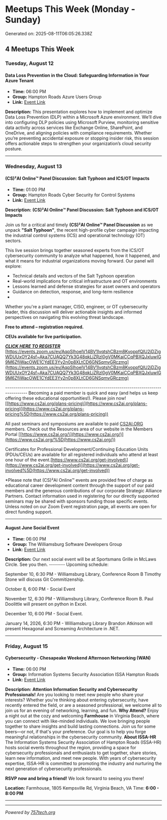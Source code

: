 # Meetups This Week (Monday - Sunday)

Generated on: 2025-08-11T06:05:26.338Z

## 4 Meetups This Week

### Tuesday, August 12

#### Data Loss Prevention in the Cloud: Safeguarding Information in Your Azure Tenant

- **Time:** 06:00 PM
- **Group:** Hampton Roads Azure Users Group
- **Link:** [Event Link](https://www.meetup.com/hampton-roads-azure-users-group/events/308541921/)

**Description:**
This presentation explores how to implement and optimize Data Loss Prevention (DLP) within a Microsoft Azure environment. We’ll dive into configuring DLP policies using Microsoft Purview, monitoring sensitive data activity across services like Exchange Online, SharePoint, and OneDrive, and aligning policies with compliance requirements. Whether you’re preventing accidental exposure or stopping insider risk, this session offers actionable steps to strengthen your organization’s cloud security posture.

---

### Wednesday, August 13

#### (CS)²AI Online™ Panel Discussion: Salt Typhoon and ICS/OT Impacts

- **Time:** 01:00 PM
- **Group:** Hampton Roads Cyber Security for Control Systems
- **Link:** [Event Link](https://www.meetup.com/norfolk-cyber-security-for-control-systems/events/310378160/)

**Description:**
**(CS)²AI Online™ Panel Discussion: Salt Typhoon and ICS/OT Impacts**

Join us for a critical and timely **(CS)²AI Online™ Panel Discussion** as we unpack **"Salt Typhoon"**, the recent high-profile cyber campaign impacting the industrial control systems (ICS) and operational technology (OT) sectors.

This live session brings together seasoned experts from the ICS/OT cybersecurity community to analyze what happened, how it happened, and what it means for industrial organizations moving forward. Our panel will explore:

* Technical details and vectors of the Salt Typhoon operation
* Real-world implications for critical infrastructure and OT environments
* Lessons learned and defense strategies for asset owners and operators
* Guidance on detection, response, and long-term resilience
*

Whether you're a plant manager, CISO, engineer, or OT cybersecurity leader, this discussion will deliver actionable insights and informed perspectives on navigating this evolving threat landscape.

**Free to attend – registration required.**

**CEUs available for live participation.**

***[CLICK HERE TO REGISTER](https://events.zoom.us/ev/AqpSlhoelV14BV1IvqtshCBzm8KvoppfQIU2jDZigWDUUxOY24sf~Aka7CUAQQ7Yk3G48qkLjZRzl0gV0MKaiCCqPBXQJxluwIG9M6ZfiWacOWE1CYdEE3Yy2n0p8XLtCD6GNSqmvGRczmg)***
[https://events.zoom.us/ev/AqpSlhoelV14BV1IvqtshCBzm8KvoppfQIU2jDZigWDUUxOY24sf~Aka7CUAQQ7Yk3G48qkLjZRzl0gV0MKaiCCqPBXQJxluwIG9M6ZfiWacOWE1CYdEE3Yy2n0p8XLtCD6GNSqmvGRczmg](https://events.zoom.us/ev/AqpSlhoelV14BV1IvqtshCBzm8KvoppfQIU2jDZigWDUUxOY24sf~Aka7CUAQQ7Yk3G48qkLjZRzl0gV0MKaiCCqPBXQJxluwIG9M6ZfiWacOWE1CYdEE3Yy2n0p8XLtCD6GNSqmvGRczmg)

\-\-\-\-\-\-\-\-\-\-\-\-\-\-\-\-\-\-\-\-\-\-\-\-\-\-\-\-\-\-\-\-\-\-\-\-\-\-\-\-\-\-\-\-\-\-\-\-\-\-\-\-\-\-\-\-\-\-\-\-\-\-\-\-\-\-\-\-\-\-\-\-\-\-\-\-\-\-\-\-\-\-\-\-\-\-\-\-\-
Becoming a paid member is quick and easy (and helps us keep offering these educational opportunities!). Please join now! [[https://www.cs2ai.org/plans-pricing\](https://www.cs2ai.org/plans-pricing)](https://www.cs2ai.org/plans-pricing%5D(https://www.cs2ai.org/plans-pricing))

All past seminars and symposiums are available to paid [CS2AI.ORG](http://cs2ai.org/) members. Check out the Resources area of our website in the Members Portal [[https://www.cs2ai.org/\](https://www.cs2ai.org/)](https://www.cs2ai.org/%5D(https://www.cs2ai.org/))

Certificates for Professional Development/Continuing Education Units (PDUs/CEUs) are available for all registered individuals who attend at least one hour of the event.[https://www.cs2ai.org/get-involved\](https://www.cs2ai.org/get-involved)](https://www.cs2ai.org/get-involved%5D(https://www.cs2ai.org/get-involved))

\*Please note that (CS)²AI Online™ events are provided free of charge as educational career development content through the support of our paid members and the generous contributions of our corporate Strategic Alliance Partners. Contact information used in registering for our directly supported seminars may be shared with sponsors funding those specific events. Unless noted on our Zoom Event registration page, all events are open for direct funding support.

---

#### August June Social Event

- **Time:** 06:00 PM
- **Group:** The Williamsburg Software Developers Group
- **Link:** [Event Link](https://www.meetup.com/the-williamsburg-software-developers-group/events/309423319/)

**Description:**
Our next social event will be at Sportsmans Grille in McLaws Circle. See you then.
\-\-\-\-\-\-\-\-
Upcoming schedule:

September 10, 6:30 PM - Williamsburg Library, Conference Room B
Timothy Stone will discuss Git Commitizenship.

October 8, 6:00 PM - Social Event

November 12, 6:30 PM - Williamsburg Library, Conference Room B.
Paul Doolittle will present on python in Excel.

December 10, 6:00 PM - Social Event.

January 14, 2026, 6:30 PM - Williamsburg Library
Brandon Atkinson will present Hexagonal and Screaming Architecture in .NET.

---

### Friday, August 15

#### Cybersecurity - Chesapeake Weekend Afternoon Networking (WAN)

- **Time:** 06:00 PM
- **Group:** Information Systems Security Association ISSA Hampton Roads
- **Link:** [Event Link](https://www.meetup.com/issa-hampton-roads/events/307303741/)

**Description:**
**Attention Information Security and Cybersecurity Professionals!**
Are you looking to meet new people who share your interests? Whether you're thinking about entering cybersecurity, have recently entered the field, or are a seasoned professional, we welcome all to join us for an evening of networking, learning, and fun.
**Why Attend?**
Enjoy a night out at the cozy and welcoming **Farmhouse** in Virginia Beach, where you can connect with like-minded individuals. We love bringing people together to share insights and build lasting connections. Join us for some beers—or not, if that's your preference. Our goal is to help you forge meaningful relationships in the cybersecurity community.
**About ISSA-HR**
The Information Systems Security Association of Hampton Roads (ISSA-HR) hosts social events throughout the region, providing a space for cybersecurity professionals and enthusiasts to get together, share stories, learn new information, and meet new people. With years of cybersecurity expertise, ISSA-HR is committed to promoting the industry and nurturing the next generation of cybersecurity professionals.

**RSVP now and bring a friend!** We look forward to seeing you there!

**Location:** Farmhouse, 1805 Kempsville Rd, Virginia Beach, VA
Time: **6:00 - 8:00 PM**

---



---

*Powered by [757tech.org](https://757tech.org)*